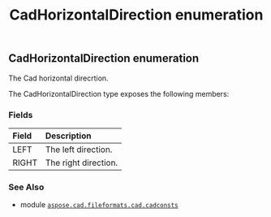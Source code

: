 ﻿---
title: CadHorizontalDirection enumeration
second_title: Aspose.CAD for Python via .NET API References
description: 
type: docs
weight: 200
url: /aspose.cad.fileformats.cad.cadconsts/cadhorizontaldirection/
is_root: false
---

## CadHorizontalDirection enumeration

The Cad horizontal direcrtion.



The CadHorizontalDirection type exposes the following members:

### Fields
| Field | Description |
| :- | :- |
| LEFT | The left direction. |
| RIGHT | The right direction. |



### See Also
* module [`aspose.cad.fileformats.cad.cadconsts`](..)
